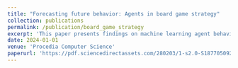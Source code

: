 ```yaml
---
title: "Forecasting future behavior: Agents in board game strategy"
collection: publications
permalink: /publication/board_game_strategy
excerpt: 'This paper presents findings on machine learning agent behavior prediction in a board game application developed by a group of students. The goal of this research is to create a model facilitating collaboration between a user and an AI to play together in the board game using a Human-in-the-Loop architecture.'
date: 2024-01-01
venue: 'Procedia Computer Science'
paperurl: 'https://pdf.sciencedirectassets.com/280203/1-s2.0-S1877050924X00113/1-s2.0-S187705092401737X/main.pdf?X-Amz-Security-Token=IQoJb3JpZ2luX2VjENb%2F%2F%2F%2F%2F%2F%2F%2F%2F%2FwEaCXVzLWVhc3QtMSJIMEYCIQCObGfgirX5LlgttRsMNpvQfOvSUj99ewlPWbBOhsdoDAIhAO0LQ4WM2wKM80Qq2JpADqxCtepob%2BP0vpb3DqfdYRBVKrwFCL7%2F%2F%2F%2F%2F%2F%2F%2F%2F%2FwEQBRoMMDU5MDAzNTQ2ODY1IgwGFe91hhbv8prALKYqkAV%2B%2FeygvBw7d0MOFhuVfSi6i3TRWxBMK0wyvh0pyRK9jV1y4XxlhTcPe3cBERHXjVoUfyqIfS6%2BjpUc%2FAEJc%2FGryQR596axnVHkugRd9QIgA5uvJi7B0WIIL52BChIZAbPUyA3NQBbu4CV1RTZC2zCwm79mkwEH9Q9YcMobYeogmLDEbJI1dehqn7c47ESbNIbuo0DJYtPv02quD9WA1p9EzuS%2Br3AYUreHtWAGVojAbD9VnWUTw6m%2BmDj4cusSoICQZL7Ze7IAvGo66k2fZlweL9LG0foZZTd6mhCH1Q9ltkO8ZwR9RdROt87oYVF7uZvkOgz72V2rJbT4kC0tm9hhZe7yov8lb7LgnWsqZ5GTGqgSbaEsxuZqzwZLOAXp3dqU3PynR9F%2F66c00bq%2FrGvX2vK%2FgVBfDzunt%2FjixXyeu%2FrBteUh%2FRZFcle%2F9N%2FmOJpIztLZp%2BY4LklFqVT7Txa6i8SQSavJBJN4RUvMST7lP6hLFQrc04q%2FsagDIl%2Fcc1NrYH%2Bfvbv1iP9WEXEjC6Ykmi6uOaYGo24GdPNlCNjTUMJ6C8Ho1Ows45ix0fAVi3PPcfpwgH%2FVHG6evefHB85ETkJ6XLif3JQJYfdmvdkxYBrrCjUbetsV73NG3sgIXGEn0DG2aEtlR0n8jrSEWBqZcwmpgBuJAM4PgrxJwJVnH1SZuRwJEe8seIDtCnFoNNyzr9dGAoKYaNw9p2hQ%2BOuOQtLIiHg5%2B6XTOtKEQemI2AIpuX%2FXXRP%2BJCT0bW7Evr4jU0RkThmzuSBmyUiiKMnBcO3by3Ux05sBs%2FGi2I9VH9oTo4xnyAYkOG8%2FEF6WvzYAvZ2oQdz943qHUxNFoLraTLgKC2yLlA7ShZnFqw25%2BzD1vdXCBjqwAW2UknF6De8drvZpU15mVy75Ntz%2BvjEUmer1wGsukHbjqHmTXqV%2BVvtl69SFC%2FT42WjQkVaGyWqCnqDykrwSmOYs91nE3iHxao5DCrpwOcZC6khsNI6V7HZT1EtaUQYmVY1fGkCmZeidf6uKVzfsOl5GWE4qJiZIgUNP%2FD30vvowtaqOcEpGH4CEcYY27SMHuh8xC7IcKGoNdBx8YEXERuXGR52CVWYVXH%2Ftv7Vw%2B41L&X-Amz-Algorithm=AWS4-HMAC-SHA256&X-Amz-Date=20250620T142935Z&X-Amz-SignedHeaders=host&X-Amz-Expires=300&X-Amz-Credential=ASIAQ3PHCVTYYBON6S5F%2F20250620%2Fus-east-1%2Fs3%2Faws4_request&X-Amz-Signature=17e5c6dc29f865a60b2e8cad753bc1634ca34cdb86e2340f99c15e85136bc7e4&hash=e3a4ace4731f504b2600bfcca65b9e9f2337b9f022fbff205df9d19a85b0058a&host=68042c943591013ac2b2430a89b270f6af2c76d8dfd086a07176afe7c76c2c61&pii=S187705092401737X&tid=spdf-2e84b4e7-e110-4a2f-9dba-acda6aad6e09&sid=2adf857769a5074dce3bf0d40f13b90e17c9gxrqa&type=client&tsoh=d3d3LnNjaWVuY2VkaXJlY3QuY29t&rh=d3d3LnNjaWVuY2VkaXJlY3QuY29t&ua=19075b5b5d0606525b&rr=952bf58cbc96a2cf&cc=ca'
---
```

